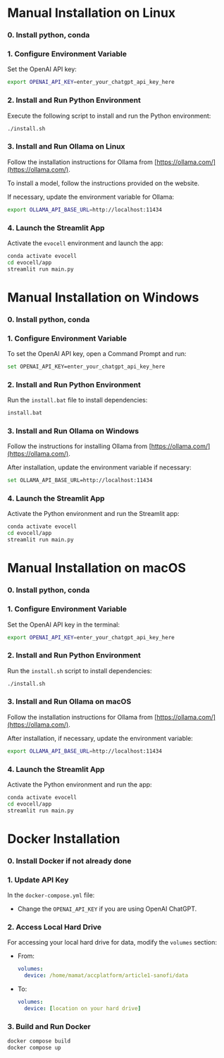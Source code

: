 

# Manual Installation on Linux
### 0. Install python, conda

### 1. Configure Environment Variable
Set the OpenAI API key:
```bash
export OPENAI_API_KEY=enter_your_chatgpt_api_key_here
```

### 2. Install and Run Python Environment
Execute the following script to install and run the Python environment:
```bash
./install.sh
```

### 3. Install and Run Ollama on Linux
Follow the installation instructions for Ollama from [https://ollama.com/](https://ollama.com/).

To install a model, follow the instructions provided on the website.

If necessary, update the environment variable for Ollama:
```bash
export OLLAMA_API_BASE_URL=http://localhost:11434
```

### 4. Launch the Streamlit App
Activate the `evocell` environment and launch the app:
```bash
conda activate evocell
cd evocell/app
streamlit run main.py
```

# Manual Installation on Windows
### 0. Install python, conda

### 1. Configure Environment Variable
To set the OpenAI API key, open a Command Prompt and run:
```bash
set OPENAI_API_KEY=enter_your_chatgpt_api_key_here
```

### 2. Install and Run Python Environment
Run the `install.bat` file to install dependencies:
```bash
install.bat
```

### 3. Install and Run Ollama on Windows
Follow the instructions for installing Ollama from [https://ollama.com/](https://ollama.com/).

After installation, update the environment variable if necessary:
```bash
set OLLAMA_API_BASE_URL=http://localhost:11434
```

### 4. Launch the Streamlit App
Activate the Python environment and run the Streamlit app:
```bash
conda activate evocell
cd evocell/app
streamlit run main.py
```

# Manual Installation on macOS
### 0. Install python, conda

### 1. Configure Environment Variable
Set the OpenAI API key in the terminal:
```bash
export OPENAI_API_KEY=enter_your_chatgpt_api_key_here
```

### 2. Install and Run Python Environment
Run the `install.sh` script to install dependencies:
```bash
./install.sh
```

### 3. Install and Run Ollama on macOS
Follow the installation instructions for Ollama from [https://ollama.com/](https://ollama.com/).

After installation, if necessary, update the environment variable:
```bash
export OLLAMA_API_BASE_URL=http://localhost:11434
```

### 4. Launch the Streamlit App
Activate the Python environment and run the app:
```bash
conda activate evocell
cd evocell/app
streamlit run main.py
```

# Docker Installation
### 0. Install Docker if not already done

### 1. Update API Key
In the `docker-compose.yml` file:
- Change the `OPENAI_API_KEY` if you are using OpenAI ChatGPT.

### 2. Access Local Hard Drive
For accessing your local hard drive for data, modify the `volumes` section:
- From:
  ```yaml
  volumes: 
    device: /home/mamat/accplatform/article1-sanofi/data
  ```
- To:
  ```yaml
  volumes:
    device: [location on your hard drive]
  ```

### 3. Build and Run Docker
```bash
docker compose build
docker compose up
```
